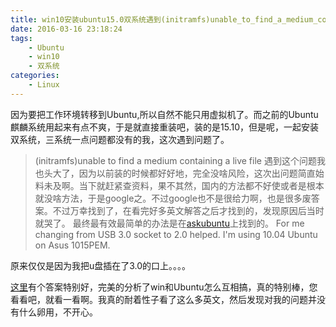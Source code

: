 ```yaml
---
title: win10安装ubuntu15.0双系统遇到(initramfs)unable_to_find_a_medium_containing_a_live_file
date: 2016-03-16 23:18:24
tags:
    - Ubuntu
    - win10
    - 双系统
categories:
    - Linux
---
```

因为要把工作环境转移到Ubuntu,所以自然不能只用虚拟机了。而之前的Ubuntu麒麟系统用起来有点不爽，于是就直接重装吧，装的是15.10，但是呢，一起安装双系统，三系统一点问题都没有的我，这次遇到问题了。
> (initramfs)unable to find a  medium  containing a  live  file
遇到这个问题我也头大了，因为以前装的时候都好好地，完全没啥风险，这次出问题简直始料未及啊。当下就赶紧查资料，果不其然，国内的方法都不好使或者是根本就没啥方法，于是google之。不过google也不是很给力啊，也是很多废答案。不过万幸找到了，在看完好多英文解答之后才找到的，发现原因后当时就哭了。
最终最有效最简单的办法是在[askubuntu](http://askubuntu.com/questions/15425/error-when-installing-unable-to-find-a-medium-containing-a-live-file-system)上找到的。
> For me changing from USB 3.0 socket to 2.0 helped. I'm using 10.04 Ubuntu on Asus 1015PEM.

原来仅仅是因为我把u盘插在了3.0的口上。。。。

[这里](http://askubuntu.com/questions/221835/installing-ubuntu-on-a-pre-installed-windows-with-uefi?lq=1)有个答案特别好，完美的分析了win和Ubuntu怎么互相搞，真的特别棒，您看看吧，就看一看啊。我真的耐着性子看了这么多英文，然后发现对我的问题并没有什么卵用，不开心。


